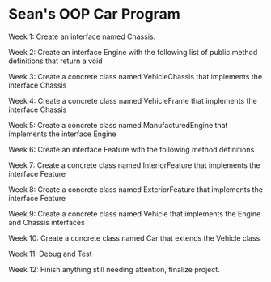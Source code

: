 # Sean's OOP Car Program

Week 1: Create an interface named  Chassis.

Week 2: Create an interface Engine with the following list of public method definitions that return a void

Week 3: Create a concrete class named VehicleChassis that implements the interface Chassis

Week 4: Create a concrete class named VehicleFrame that implements the interface Chassis

Week 5: Create a concrete class named ManufacturedEngine that implements the interface Engine

Week 6: Create an interface Feature with the following method definitions

Week 7: Create a concrete class named InteriorFeature that implements the interface Feature

Week 8: Create a concrete class named ExteriorFeature that implements the interface Feature

Week 9: Create a concrete class named Vehicle that implements the Engine and Chassis interfaces

Week 10: Create a concrete class named Car that extends the Vehicle class

Week 11: Debug and Test

Week 12: Finish anything still needing attention, finalize project.
